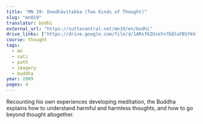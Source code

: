```yaml
---
title: "MN 19: Dvedhāvitakka (Two Kinds of Thought)"
slug: "mn019"
translator: bodhi
external_url: "https://suttacentral.net/mn19/en/bodhi"
drive_links: ["https://drive.google.com/file/d/1ARxf6ZUseYn7bQluFBSYkhlRKNG-PTlR"]
course: thought
tags:
  - mn
  - sati
  - path
  - imagery
  - buddha
year: 2009
pages: 4
---
```


Recounting his own experiences developing meditation, the Buddha explains how to understand harmful and harmless thoughts, and how to go beyond thought altogether.
